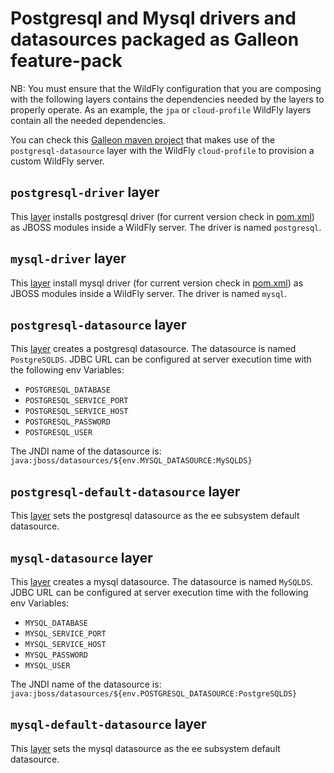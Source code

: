 Postgresql and Mysql drivers and datasources packaged as Galleon feature-pack
==============================================================================

NB: You must ensure that the WildFly configuration that you are composing with the following 
layers contains the dependencies needed by the layers to properly operate. As an example, the `jpa` or `cloud-profile` WildFly layers 
contain all the needed dependencies.

You can check this [Galleon maven project](https://github.com/wildfly/wildfly-s2i/wildfly-modules/jboss/container/wildfly/galleon/artifacts/opt/jboss/container/wildfly/galleon/definitions/cloud-profile-postgresql) 
that makes use of the `postgresql-datasource` layer with the WildFly `cloud-profile` to provision a custom WildFly server.

`postgresql-driver` layer
---------------------------------
This [layer](src/main/resources/layers/standalone/postgresql-driver/layer-spec.xml) installs postgresql driver (for current version check in [pom.xml](pom.xml)) as JBOSS modules inside a WildFly server.
The driver is named `postgresql`.

`mysql-driver` layer
---------------------------------
This [layer](src/main/resources/layers/standalone/mysql-driver/layer-spec.xml) install mysql driver (for current version check in [pom.xml](pom.xml)) as JBOSS modules inside a WildFly server.
The driver is named `mysql`.

`postgresql-datasource` layer
---------------------------------
This [layer](src/main/resources/layers/standalone/postgresql-datasource/layer-spec.xml) creates a postgresql datasource.
The datasource is named `PostgreSQLDS`. JDBC URL can be configured at server execution time with the following env Variables:

* `POSTGRESQL_DATABASE`
* `POSTGRESQL_SERVICE_PORT`
* `POSTGRESQL_SERVICE_HOST`
* `POSTGRESQL_PASSWORD`
* `POSTGRESQL_USER`

The JNDI name of the datasource is: `java:jboss/datasources/${env.MYSQL_DATASOURCE:MySQLDS}`

`postgresql-default-datasource` layer
---------------------------------
This [layer](src/main/resources/layers/standalone/postgresql-default-datasource/layer-spec.xml) sets the postgresql datasource as the 
ee subsystem default datasource.

`mysql-datasource` layer
---------------------------------
This [layer](src/main/resources/layers/standalone/mysql-datasource/layer-spec.xml) creates a mysql datasource.
The datasource is named `MySQLDS`. JDBC URL can be configured at server execution time with the following env Variables:

* `MYSQL_DATABASE`
* `MYSQL_SERVICE_PORT`
* `MYSQL_SERVICE_HOST`
* `MYSQL_PASSWORD`
* `MYSQL_USER`

The JNDI name of the datasource is: `java:jboss/datasources/${env.POSTGRESQL_DATASOURCE:PostgreSQLDS}`

`mysql-default-datasource` layer
---------------------------------
This [layer](src/main/resources/layers/standalone/mysql-default-datasource/layer-spec.xml) sets the mysql datasource as the 
ee subsystem default datasource.